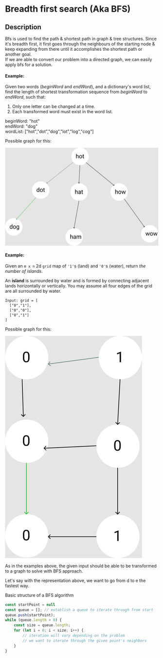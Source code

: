 # Breadth first search \(Aka BFS\)

## Description

Bfs is used to find the path & shortest path in graph & tree structures.  Since it's breadth first, it first goes through the neighbours of the starting node & keep expanding from there until it accomplishes the shortest path or another goal.  
If we are able to convert our problem into a directed graph, we can easily apply bfs for a solution.

#### Example:

Given two words \(_beginWord_ and _endWord_\), and a dictionary's word list, find the length of shortest transformation sequence from _beginWord_ to _endWord_, such that:

1. Only one letter can be changed at a time.
2. Each transformed word must exist in the word list.

beginWord: "hot"  
endWord: "dog"  
wordList: \["hot","dot","dog","lot","log","cog"\]

Possible graph for this:

![](.gitbook/assets/untitled%20%281%29.svg)

#### Example:

Given an `m x n` 2d `grid` map of `'1'`s \(land\) and `'0'`s \(water\), return _the number of islands_.

An **island** is surrounded by water and is formed by connecting adjacent lands horizontally or vertically. You may assume all four edges of the grid are all surrounded by water.

```text
Input: grid = [
  ["0","1"],
  ["0","0"],
  ["0","1"]
]
```

Possible graph for this:

![](.gitbook/assets/untitled-1-.svg)

As in the examples above, the given input should be able to be transformed to a graph to solve with BFS approach.

Let's say with the representation above, we want to go from d to e the fastest way.

Basic structure of a  BFS algorithm

```javascript
const startPoint = null
const queue = []; // establish a queue to iterate through from start
queue.push(startPoint);
while (queue.length > 0) {
    const size = queue.length;
    for (let i = 0; i < size; i++) {
        // iteration will vary depending on the problem
        // we want to iterate through the given point's neighbors
    }
}
```

